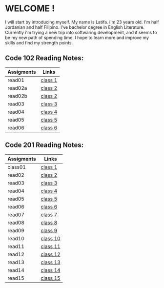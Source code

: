 # WELCOME !

I will start by introducing myself. My name is Latifa. i'm 23 years old. I'm half Jordanian and half Filipino. I've bachelor degree in English Literature. Currently i'm trying a new trip into softwaring development, and it seems to be my new path of spending time. I hope to learn more and improve my skills and find my strength points.

<h2> Code 102 Reading Notes: </h2>

| Assigments | Links                                                                             |
| ---------- | --------------------------------------------------------------------------------- |
| read01     | [class 1](102/read01.md)  |
| read02a    | [class 2](102/read02a.md) |
| read02b    | [class 2](102/read02b.md) |
| read03     | [class 3](102/read03.md)  |
| read04     | [class 4](102/read04.md)  |
| read05     | [class 5](102/read05.md)  |
| read06     | [class 6](102/read06.md)  |

<h2> Code 201 Reading Notes: </h2>

| Assigments | Links                                                                             |
| ---------- | --------------------------------------------------------------------------------- |
| class01    | [class 1](201/class01.md) |
| read02     | [class 2](201/read02.md)  |
| read03     | [class 3](201/read03.md)  |
| read04     | [class 4](201/read04.md)  |
| read05     | [class 5](201/read05.md)  |
| read06     | [class 6](201/read06.md)  |
| read07     | [class 7](201/read07.md)  |
| read08     | [class 8](201/read08.md)  |
| read09     | [class 9](201/read09.md)  |
| read10     | [class 10](201/read10.md) |  
| read11     | [class 11](201/read11.md) |
| read12     | [class 12](201/read12.md) |
| read13     | [class 13](201/read13.md) |
| read14     | [class 14](201/read14.md) |
| read15     | [class 15](201/read15.md) |